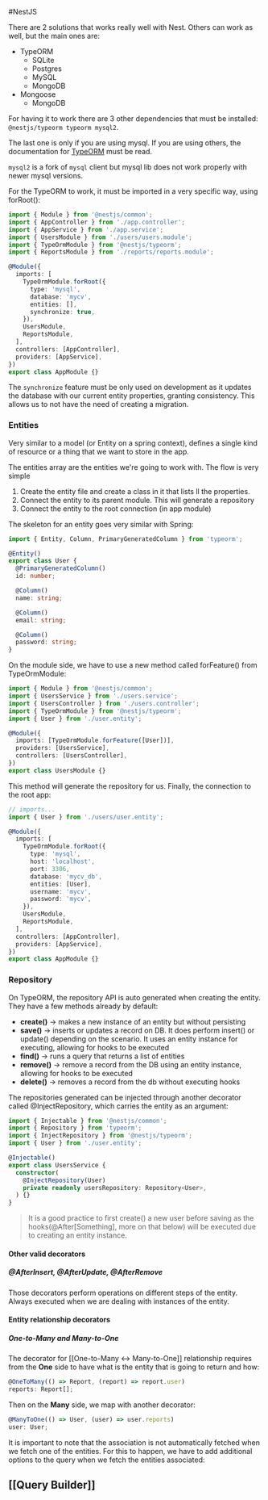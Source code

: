 
#NestJS

There are 2 solutions that works really well with Nest. Others can work as well, but the main ones are:

- TypeORM
	- SQLite
	- Postgres
	- MySQL
	- MongoDB
- Mongoose
	- MongoDB


For having it to work there are 3 other dependencies that must be installed: `@nestjs/typeorm typeorm mysql2`.

The last one is only if you are using mysql. If you are using others, the documentation for [TypeORM](https://typeorm.io/) must be read.

`mysql2` is a fork of `mysql` client but mysql lib does not work properly with newer mysql versions.

For the TypeORM to work, it must be imported in a very specific way, using forRoot():

```typescript
import { Module } from '@nestjs/common';
import { AppController } from './app.controller';
import { AppService } from './app.service';
import { UsersModule } from './users/users.module';
import { TypeOrmModule } from '@nestjs/typeorm';
import { ReportsModule } from './reports/reports.module';

@Module({
  imports: [
    TypeOrmModule.forRoot({
      type: 'mysql',
      database: 'mycv',
      entities: [],
      synchronize: true,
    }),
    UsersModule,
    ReportsModule,
  ],
  controllers: [AppController],
  providers: [AppService],
})
export class AppModule {}
```

The `synchronize` feature must be only used on development as it updates the database with our current entity properties, granting consistency. This allows us to not have the need of creating a migration.

### Entities

Very similar to a model (or Entity on a spring context), defines a single kind of resource or a thing that we want to store in the app. 

The entities array are the entities we're going to work with. The flow is very simple

1. Create the entity file and create a class in it that lists ll the properties.
2. Connect the entity to its parent module. This will generate a repository
3. Connect the entity to the root connection (in app module)

The skeleton for an entity goes very similar with Spring:

```typescript
import { Entity, Column, PrimaryGeneratedColumn } from 'typeorm';

@Entity()
export class User {
  @PrimaryGeneratedColumn()
  id: number;

  @Column()
  name: string;

  @Column()
  email: string;

  @Column()
  password: string;
}
```

On the module side, we have to use a new method called forFeature() from TypeOrmModule:

```typescript
import { Module } from '@nestjs/common';
import { UsersService } from './users.service';
import { UsersController } from './users.controller';
import { TypeOrmModule } from '@nestjs/typeorm';
import { User } from './user.entity';

@Module({
  imports: [TypeOrmModule.forFeature([User])],
  providers: [UsersService],
  controllers: [UsersController],
})
export class UsersModule {}
```

This method will generate the repository for us. Finally, the connection to the root app:

```typescript
// imports...
import { User } from './users/user.entity';

@Module({
  imports: [
    TypeOrmModule.forRoot({
      type: 'mysql',
      host: 'localhost',
      port: 3306,
      database: 'mycv_db',
      entities: [User],
      username: 'mycv',
      password: 'mycv',
    }),
    UsersModule,
    ReportsModule,
  ],
  controllers: [AppController],
  providers: [AppService],
})
export class AppModule {}
```

### Repository

On TypeORM, the repository API is auto generated when creating the entity. They have a few methods already by default:

- **create()** -> makes a new instance of an entity but without persisting
- **save()** -> inserts or updates a record on DB. It does perform insert() or update() depending on the scenario. It uses an entity instance for executing, allowing for hooks to be executed
- **find()** -> runs a query that returns a list of entities
- **remove()** -> remove a record from the DB using an entity instance, allowing for hooks to be executed
- **delete()** -> removes a record from the db without executing hooks

The repositories generated can be injected through another decorator called @InjectRepository, which carries the entity as an argument:

```typescript
import { Injectable } from '@nestjs/common';
import { Repository } from 'typeorm';
import { InjectRepository } from '@nestjs/typeorm';
import { User } from './user.entity';

@Injectable()
export class UsersService {
  constructor(
    @InjectRepository(User)
    private readonly usersRepository: Repository<User>,
  ) {}
}
```

> It is a good practice to first create() a new user before saving as the hooks(@After[Something], more on that below) will be executed due to creating an entity instance. 

#### Other valid decorators

##### @AfterInsert, @AfterUpdate, @AfterRemove

Those decorators perform operations on different steps of the entity. Always executed when we are dealing with instances of the entity.

#### Entity relationship decorators

##### One-to-Many and Many-to-One

The decorator for [[One-to-Many ↔ Many-to-One]] relationship requires from the **One** side to have what is the entity that is going to return and how:

```typescript
@OneToMany(() => Report, (report) => report.user)
reports: Report[];
```

Then on the **Many** side, we map with another decorator:

```typescript
@ManyToOne(() => User, (user) => user.reports)
user: User;
```

It is important to note that the association is not automatically fetched when we fetch one of the entities. For this to happen, we have to add additional options to the query when we fetch the entities associated:

## [[Query Builder]]



